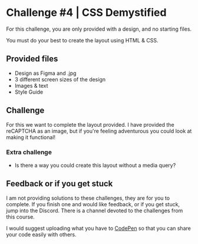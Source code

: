 # Challenge #4 | CSS Demystified

For this challenge, you are only provided with a design, and no starting files.

You must do your best to create the layout using HTML & CSS.

## Provided files

- Design as Figma and .jpg
- 3 different screen sizes of the design
- Images & text
- Style Guide

## Challenge

For this we want to complete the layout provided. I have provided the reCAPTCHA as an image, but if you're feeling adventurous you could look at making it functional!

### Extra challenge

- Is there a way you could create this layout without a media query? 

## Feedback or if you get stuck

I am not providing solutions to these challenges, they are for you to complete. If you finish one and would like feedback, or if you get stuck, jump into the Discord. There is a channel devoted to the challenges from this course.

I would suggest uploading what you have to [CodePen](https://codepen.io) so that you can share your code easily with others. 



